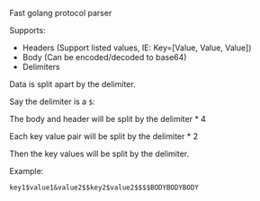 Fast golang protocol parser

Supports:
* Headers (Support listed values, IE: Key=[Value, Value, Value])
* Body (Can be encoded/decoded to base64)
* Delimiters

Data is split apart by the delimiter.

Say the delimiter is a `$`:

The body and header will be split by the delimiter * 4

Each key value pair will be split by the delimiter * 2

Then the key values will be split by the delimiter.

Example:
```
key1$value1&value2$$key2$value2$$$$BODYBODYBODY
```